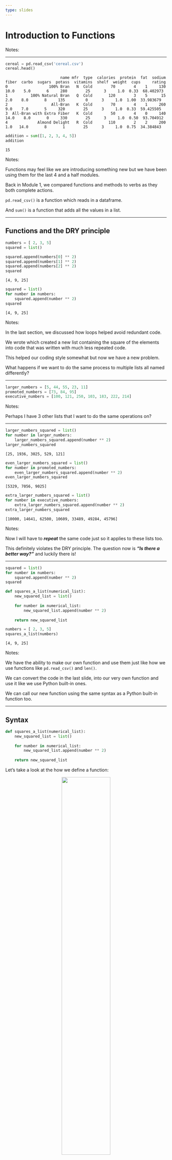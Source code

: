 ```yaml
---
type: slides
---
```


# Introduction to Functions

Notes: <br>

---

``` python
cereal = pd.read_csv('cereal.csv')
cereal.head()
```

```out
                        name mfr  type  calories  protein  fat  sodium  fiber  carbo  sugars  potass  vitamins  shelf  weight  cups     rating
0                  100% Bran   N  Cold        70        4    1     130   10.0    5.0       6     280        25      3     1.0  0.33  68.402973
1          100% Natural Bran   Q  Cold       120        3    5      15    2.0    8.0       8     135         0      3     1.0  1.00  33.983679
2                   All-Bran   K  Cold        70        4    1     260    9.0    7.0       5     320        25      3     1.0  0.33  59.425505
3  All-Bran with Extra Fiber   K  Cold        50        4    0     140   14.0    8.0       0     330        25      3     1.0  0.50  93.704912
4             Almond Delight   R  Cold       110        2    2     200    1.0   14.0       8       1        25      3     1.0  0.75  34.384843
```

``` python
addition = sum([1, 2, 3, 4, 5])
addition
```

```out
15
```

Notes:

Functions may feel like we are introducing something new but we have
been using them for the last 4 and a half modules.

Back in Module 1, we compared functions and methods to verbs as they
both complete actions.

`pd.read_csv()` is a function which reads in a dataframe.

And `sum()` is a function that adds all the values in a list.

---

## Functions and the DRY principle

``` python
numbers = [ 2, 3, 5]
squared = list()

squared.append(numbers[0] ** 2)
squared.append(numbers[1] ** 2)
squared.append(numbers[2] ** 2)
squared
```

```out
[4, 9, 25]
```

``` python
squared = list()
for number in numbers: 
    squared.append(number ** 2)
squared
```

```out
[4, 9, 25]
```

Notes:

In the last section, we discussed how loops helped avoid redundant code.

We wrote which created a new list containing the square of the elements
into code that was written with much less repeated code.

This helped our coding style somewhat but now we have a new problem.

What happens if we want to do the same process to multiple lists all
named differently?

---

``` python
larger_numbers = [5, 44, 55, 23, 11]
promoted_numbers = [73, 84, 95]
executive_numbers = [100, 121, 250, 103, 183, 222, 214]
```

Notes:

Perhaps I have 3 other lists that I want to do the same operations on?

---

``` python
larger_numbers_squared = list()
for number in larger_numbers: 
    larger_numbers_squared.append(number ** 2)
larger_numbers_squared
```

```out
[25, 1936, 3025, 529, 121]
```

``` python
even_larger_numbers_squared = list()
for number in promoted_numbers: 
    even_larger_numbers_squared.append(number ** 2)
even_larger_numbers_squared
```

```out
[5329, 7056, 9025]
```

``` python
extra_larger_numbers_squared = list()
for number in executive_numbers: 
    extra_larger_numbers_squared.append(number ** 2)
extra_larger_numbers_squared
```

```out
[10000, 14641, 62500, 10609, 33489, 49284, 45796]
```

Notes:

Now I will have to ***repeat*** the same code just so it applies to
these lists too.

This definitely violates the DRY principle. The question now is ***“Is
there a better way?”*** and luckily there is\!

---

``` python
squared = list()
for number in numbers: 
    squared.append(number ** 2)
squared
```

``` python
def squares_a_list(numerical_list):
    new_squared_list = list()
    
    for number in numerical_list:
        new_squared_list.append(number ** 2)
    
    return new_squared_list
```

``` python
numbers = [ 2, 3, 5]
squares_a_list(numbers)
```

```out
[4, 9, 25]
```

Notes:

We have the ability to make our own function and use them just like how
we use functions like `pd.read_csv()` and `len()`.

We can convert the code in the last slide, into our very own function
and use it like we use Python built-in ones.

We can call our new function using the same syntax as a Python built-in
function too.

---

## Syntax

``` python
def squares_a_list(numerical_list):
    new_squared_list = list()
    
    for number in numerical_list:
        new_squared_list.append(number ** 2)
    
    return new_squared_list
```

Let’s take a look at the how we define a function:

<center>

<img src='/module5/function-def.png' width="55%">

</center>

Notes:

Let’s take a look at the how we define a function:

  - `def` is a python keyword that tells Python that anything indented
    after this belongs to a function.

  - Next we give it a **Function name**. Like any object, we need to
    name it.
    
      - In this case, we have named our function `squares_a_list`.  
      - We cannot name it any existing function names.

  - Following our function name we specify any **Parameters/Arguments**
    that the function requires.
    
      - Python calls these “**parameters**” however, we have been
        calling these “**arguments**”.  
      - This is what the function needs as an input in order for us to
        perform some actions on an existing object.  
      - We can have multiple parameters or no parameters at all.
      - In our function, we have a single parameter named
        `numerical_list`.

  - Lastly, we end the line with a **Colon**
    
      - Just like loops and conditionals, a function required its first
        defining line to end with a colon.

---

<center>

<img src='/module5/function-rest.png' width="60%">

</center>

``` python
def not_a_great_function(numerical_list):
    new_squared_list = list()
    for number in numerical_list:
        new_squared_list.append(number ** 2)
    new_squared_list
```

``` python
not_a_great_function([1, 2, 3])
```

Notes:

In the body of a function, all the code is indented 4 spaces and further
indented for loops and conditions.

The `return` statement is crucial to a function for returning a desired
output.

In our previous function, a new list was returned.

If the function does not return anything then you won’t get a value to
assign to an object.

It does all the work, but never sends the result back to the code that
called it.

(See no value is returned when we call it\!)

---

``` python
def squares_a_list(numerical_list):
    new_squared_list = list()
    
    for number in numerical_list:
        new_squared_list.append(number ** 2)
    
    return new_squared_list
```

Notes:

We can now call this function and specify each of our lists of interest
as the input argument:

  - `numbers`
  - `larger_numbers`
  - `promoted_numbers`
  - `executive_numbers`

---

``` python
numbers = [ 1, 2, 3, 4]
squares_a_list(numbers)
```

```out
[1, 4, 9, 16]
```

``` python
larger_numbers = [5, 44, 55, 23, 11]
squares_a_list(larger_numbers)
```

```out
[25, 1936, 3025, 529, 121]
```

``` python
promoted_numbers = [73, 84, 95]
squares_a_list(promoted_numbers)
```

```out
[5329, 7056, 9025]
```

``` python
executive_numbers = [100, 121, 250, 103, 183, 222, 214]
squares_a_list(executive_numbers)
```

```out
[10000, 14641, 62500, 10609, 33489, 49284, 45796]
```

Notes:

This function now is recycled on all of our lists and meets the DRY
principle.

---

``` python
numbers = [ 1, 2, 3, 4]
larger_numbers = [5, 44, 55, 23, 11]
promoted_numbers = [73, 84, 95]
executive_numbers = [100, 121, 250, 103, 183, 222, 214]
```

``` python
for list_of_numbers in [numbers, larger_numbers, promoted_numbers, executive_numbers]:
    print(squares_a_list(list_of_numbers))
```

```out
[1, 4, 9, 16]
[25, 1936, 3025, 529, 121]
[5329, 7056, 9025]
[10000, 14641, 62500, 10609, 33489, 49284, 45796]
```

Notes:

We could get even more fancy, and put all the lists into one large list
(so now you have a list of lists).

Then you could loop over the list and call the function each time.

This example leads us to our next point.

Just because we ***could*** do this, doesn’t necessarily mean we
***should***.

---

## Designing Good Functions

There is some ambiguity for how and when to design a function.

  - Should `squares_a_list()` be a function if I’m only ever using it
    once?
  - Should the loop be inside the function, or outside?

<!-- end list -->

``` python
def squares_a_list(numerical_list):
    new_squared_list = list()
    
    for number in numerical_list:
        new_squared_list.append(number ** 2)
    
    return new_squared_list
```

Notes:

There is some ambiguity for how and when to design a function.  
For instance:

  - Should `squares_a_list()` be a function if I’m only ever using it
    once? What about Twice?
  - Should the loop be inside the function, or outside?

This comes down to personal opinion.

Some may say that the function `squares_a_list()` does a bit too much to
keep things understandable.

Designing effective functions will be discussed in Module 6.

---

# Let’s apply what we learned\!

Notes: <br>
